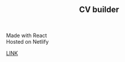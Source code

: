 <h2 align="center"> CV builder </h2> 
<br> 


Made with React <br>
Hosted on Netlify


[LINK](https://rk-cv-builder.netlify.app/)

